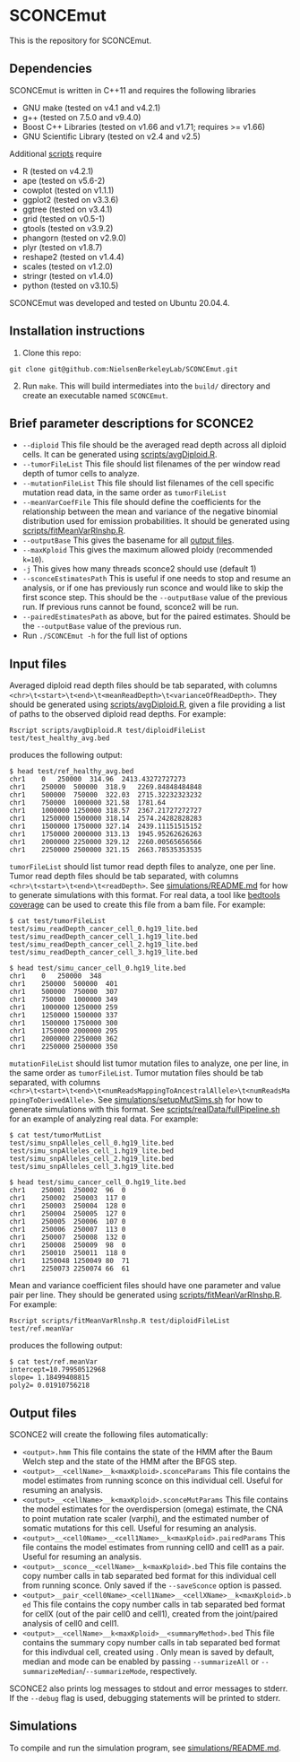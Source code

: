 # SCONCEmut

This is the repository for SCONCEmut.

## Dependencies
SCONCEmut is written in C++11 and requires the following libraries
- GNU make (tested on v4.1 and v4.2.1)
- g++ (tested on 7.5.0 and v9.4.0)
- Boost C++ Libraries (tested on v1.66 and v1.71; requires >= v1.66)
- GNU Scientific Library (tested on v2.4 and v2.5)

Additional [scripts](scripts/) require
- R (tested on v4.2.1)
- ape (tested on v5.6-2)
- cowplot (tested on v1.1.1)
- ggplot2 (tested on v3.3.6)
- ggtree (tested on v3.4.1)
- grid (tested on v0.5-1)
- gtools (tested on v3.9.2)
- phangorn (tested on v2.9.0)
- plyr (tested on v1.8.7)
- reshape2 (tested on v1.4.4)
- scales (tested on v1.2.0)
- stringr (tested on v1.4.0)
- python (tested on v3.10.5)

SCONCEmut was developed and tested on Ubuntu 20.04.4.

## Installation instructions
1. Clone this repo:
```
git clone git@github.com:NielsenBerkeleyLab/SCONCEmut.git
```
2. Run `make`. This will build intermediates into the `build/` directory and create an executable named `SCONCEmut`.

## Brief parameter descriptions for SCONCE2
- `--diploid` This file should be the averaged read depth across all diploid cells. It can be generated using [scripts/avgDiploid.R](scripts/avgDiploid.R).
- `--tumorFileList` This file should list filenames of the per window read depth of tumor cells to analyze.
- `--mutationFileList` This file should list filenames of the cell specific mutation read data, in the same order as `tumorFileList`
- `--meanVarCoefFile` This file should define the coefficients for the relationship between the mean and variance of the negative binomial distribution used for emission probabilities. It should be generated using [scripts/fitMeanVarRlnshp.R](scripts/fitMeanVarRlnshp.R).
- `--outputBase` This gives the basename for all [output files](#output-files).
- `--maxKploid` This gives the maximum allowed ploidy (recommended `k=10`).
- `-j` This gives how many threads sconce2 should use (default 1)
- `--sconceEstimatesPath` This is useful if one needs to stop and resume an analysis, or if one has previously run sconce and would like to skip the first sconce step. This should be the `--outputBase` value of the previous run. If previous runs cannot be found, sconce2 will be run.
- `--pairedEstimatesPath` as above, but for the paired estimates. Should be the `--outputBase` value of the previous run.
- Run `./SCONCEmut -h` for the full list of options


## Input files
Averaged diploid read depth files should be tab separated, with columns `<chr>\t<start>\t<end>\t<meanReadDepth>\t<varianceOfReadDepth>`. They should be generated using [scripts/avgDiploid.R](scripts/avgDiploid.R), given a file providing a list of paths to the observed diploid read depths. For example:
```
Rscript scripts/avgDiploid.R test/diploidFileList test/test_healthy_avg.bed
```
produces the following output:
```
$ head test/ref_healthy_avg.bed
chr1	0	250000	314.96	2413.43272727273
chr1	250000	500000	318.9	2269.84848484848
chr1	500000	750000	322.03	2715.32232323232
chr1	750000	1000000	321.58	1781.64
chr1	1000000	1250000	318.57	2367.21727272727
chr1	1250000	1500000	318.14	2574.24282828283
chr1	1500000	1750000	327.14	2439.11151515152
chr1	1750000	2000000	313.13	1945.95262626263
chr1	2000000	2250000	329.12	2260.00565656566
chr1	2250000	2500000	321.15	2663.78535353535
```

`tumorFileList` should list tumor read depth files to analyze, one per line. Tumor read depth files should be tab separated, with columns `<chr>\t<start>\t<end>\t<readDepth>`. See [simulations/README.md](simulations/README.md) for how to generate simulations with this format. For real data, a tool like [bedtools coverage](https://bedtools.readthedocs.io/en/latest/content/tools/coverage.html) can be used to create this file from a bam file. For example:
```
$ cat test/tumorFileList
test/simu_readDepth_cancer_cell_0.hg19_lite.bed
test/simu_readDepth_cancer_cell_1.hg19_lite.bed
test/simu_readDepth_cancer_cell_2.hg19_lite.bed
test/simu_readDepth_cancer_cell_3.hg19_lite.bed

$ head test/simu_cancer_cell_0.hg19_lite.bed
chr1	0	250000	348
chr1	250000	500000	401
chr1	500000	750000	307
chr1	750000	1000000	349
chr1	1000000	1250000	259
chr1	1250000	1500000	337
chr1	1500000	1750000	300
chr1	1750000	2000000	295
chr1	2000000	2250000	362
chr1	2250000	2500000	350
```

`mutationFileList` should list tumor mutation files to analyze, one per line, in the same order as `tumorFileList`. Tumor mutation files should be tab separated, with columns `<chr>\t<start>\t<end>\t<numReadsMappingToAncestralAllele>\t<numReadsMappingToDerivedAllele>`. See [simulations/setupMutSims.sh](simulations/setupMutSims.sh) for how to generate simulations with this format. See [scripts/realData/fullPipeline.sh](scripts/realData/fullPipeline.sh) for an example of analyzing real data. For example:
```
$ cat test/tumorMutList
test/simu_snpAlleles_cell_0.hg19_lite.bed
test/simu_snpAlleles_cell_1.hg19_lite.bed
test/simu_snpAlleles_cell_2.hg19_lite.bed
test/simu_snpAlleles_cell_3.hg19_lite.bed

$ head test/simu_cancer_cell_0.hg19_lite.bed
chr1	250001	250002	96	0
chr1	250002	250003	117	0
chr1	250003	250004	128	0
chr1	250004	250005	127	0
chr1	250005	250006	107	0
chr1	250006	250007	113	0
chr1	250007	250008	132	0
chr1	250008	250009	98	0
chr1	250010	250011	118	0
chr1	1250048	1250049	80	71
chr1	2250073	2250074	66	61
```


Mean and variance coefficient files should have one parameter and value pair per line. They should be generated using [scripts/fitMeanVarRlnshp.R](scripts/fitMeanVarRlnshp.R). For example:
```
Rscript scripts/fitMeanVarRlnshp.R test/diploidFileList test/ref.meanVar
```
produces the following output:
```
$ cat test/ref.meanVar
intercept=10.79950512968
slope= 1.18499408815
poly2= 0.01910756218
```

## Output files
SCONCE2 will create the following files automatically:
- `<output>.hmm` This file contains the state of the HMM after the Baum Welch step and the state of the HMM after the BFGS step.
- `<output>__<cellName>__k<maxKploid>.sconceParams` This file contains the model estimates from running sconce on this individual cell. Useful for resuming an analysis.
- `<output>__<cellName>__k<maxKploid>.sconceMutParams` This file contains the model estimates for the overdispersion (omega) estimate, the CNA to point mutation rate scaler (varphi), and the estimated number of somatic mutations for this cell. Useful for resuming an analysis.
- `<output>__<cell0Name>__<cell1Name>__k<maxKploid>.pairedParams` This file contains the model estimates from running cell0 and cell1 as a pair. Useful for resuming an analysis.
- `<output>__sconce__<cellName>__k<maxKploid>.bed` This file contains the copy number calls in tab separated bed format for this individual cell from running sconce. Only saved if the `--saveSconce` option is passed.
- `<output>__pair_<cell0Name>_<cell1Name>__<cellXName>__k<maxKploid>.bed` This file contains the copy number calls in tab separated bed format for cellX (out of the pair cell0 and cell1), created from the joint/paired analysis of cell0 and cell1.
- `<output>__<cellName>__k<maxKploid>__<summaryMethod>.bed` This file contains the summary copy number calls in tab separated bed format for this indivdual cell, created using <summaryMethod>. Only mean is saved by default, median and mode can be enabled by passing `--summarizeAll` or `--summarizeMedian`/`--summarizeMode`, respectively.


SCONCE2 also prints log messages to stdout and error messages to stderr.
If the `--debug` flag is used, debugging statements will be printed to stderr.

## Simulations
To compile and run the simulation program, see [simulations/README.md](simulations/README.md).


